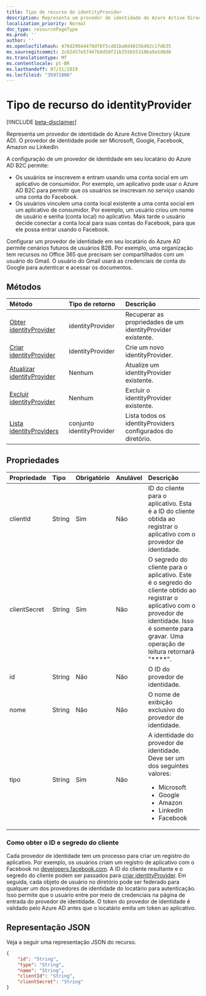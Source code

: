 ```yaml
---
title: Tipo de recurso do identityProvider
description: Representa um provedor de identidade do Azure Active Directory (Azure AD). O provedor de identidade pode ser Microsoft, Google, Facebook, Amazon ou LinkedIn.
localization_priority: Normal
doc_type: resourcePageType
ms.prod: ''
author: ''
ms.openlocfilehash: 470d29844470df6f5cd81ba0d40156492c1fd635
ms.sourcegitcommit: 2c62457e57467b8d50f21b255b553106a9a5d8d6
ms.translationtype: MT
ms.contentlocale: pt-BR
ms.lasthandoff: 07/31/2019
ms.locfileid: "35971806"
---
```

# <a name="identityprovider-resource-type"></a>Tipo de recurso do identityProvider

[!INCLUDE [beta-disclaimer](../../includes/beta-disclaimer.md)]

Representa um provedor de identidade do Azure Active Directory (Azure AD). O provedor de identidade pode ser Microsoft, Google, Facebook, Amazon ou LinkedIn.

A configuração de um provedor de identidade em seu locatário do Azure AD B2C permite:

* Os usuários se inscrevem e entram usando uma conta social em um aplicativo de consumidor. Por exemplo, um aplicativo pode usar o Azure AD B2C para permitir que os usuários se inscrevam no serviço usando uma conta do Facebook.
* Os usuários vinculem uma conta local existente a uma conta social em um aplicativo de consumidor. Por exemplo, um usuário criou um nome de usuário e senha (conta local) no aplicativo. Mais tarde o usuário decide conectar a conta local para suas contas do Facebook, para que ele possa entrar usando o Facebook.

Configurar um provedor de identidade em seu locatário do Azure AD permite cenários futuros de usuários B2B. Por exemplo, uma organização tem recursos no Office 365 que precisam ser compartilhados com um usuário do Gmail. O usuário do Gmail usará as credenciais de conta do Google para autenticar e acessar os documentos.

## <a name="methods"></a>Métodos

| Método       | Tipo de retorno  |Descrição|
|:---------------|:--------|:----------|
|[Obter identityProvider](../api/identityprovider-get.md) |identityProvider|Recuperar as propriedades de um identityProvider existente.|
|[Criar identityProvider](../api/identityprovider-post-identityproviders.md)|identityProvider|Crie um novo identityProvider.|
|[Atualizar identityProvider](../api/identityprovider-update.md)|Nenhum|Atualize um identityProvider existente.|
|[Excluir identityProvider](../api/identityprovider-delete.md)|Nenhum|Excluir o identityProvider existente.|
|[Lista identityProviders](../api/identityprovider-list.md)|conjunto identityProvider|Lista todos os identityProviders configurados do diretório.|

## <a name="properties"></a>Propriedades

|Propriedade|Tipo|Obrigatório|Anulável|Descrição|
|:---------------|:--------|:--------|:--------|:----------|
|clientId|String|Sim|Não|ID do cliente para o aplicativo. Esta é a ID do cliente obtida ao registrar o aplicativo com o provedor de identidade.|
|clientSecret|String|Sim|Não|O segredo do cliente para o aplicativo. Este é o segredo do cliente obtido ao registrar o aplicativo com o provedor de identidade. Isso é somente para gravar. Uma operação de leitura retornará "\*\*\*\*".|
|id|String|Não|Não|O ID do provedor de identidade.|
|nome|String|Não|Não|O nome de exibição exclusivo do provedor de identidade.|
|tipo|String|Sim|Não|A identidade do provedor de identidade. Deve ser um dos seguintes valores: <ul><li/>Microsoft<li/>Google<li/>Amazon<li/>LinkedIn<li/>Facebook</ul>|

### <a name="where-to-get-the-client-id-and-secret"></a>Como obter o ID e segredo do cliente

Cada provedor de identidade tem um processo para criar um registro do aplicativo. Por exemplo, os usuários criam um registro de aplicativo com o Facebook no [developers.facebook.com](https://developers.facebook.com/). A ID do cliente resultante e o segredo do cliente podem ser passados para [criar identityProvider](../api/identityprovider-post-identityproviders.md). Em seguida, cada objeto de usuário no diretório pode ser federado para qualquer um dos provedores de identidade do locatário para autenticação. Isso permite que o usuário entre por meio de credenciais na página de entrada do provedor de identidade. O token do provedor de identidade é validado pelo Azure AD antes que o locatário emita um token ao aplicativo.

## <a name="json-representation"></a>Representação JSON

Veja a seguir uma representação JSON do recurso.

<!-- {
  "blockType": "resource",
  "@odata.type": "microsoft.graph.IdentityProvider"
} -->

```json
{
    "id": "String",
    "type": "String",
    "name": "String",
    "clientId": "String",
    "clientSecret": "String"
}
```
